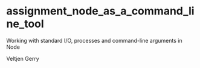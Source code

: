 # assignment_node_as_a_command_line_tool
Working with standard I/O, processes and command-line arguments in Node

Veltjen Gerry
